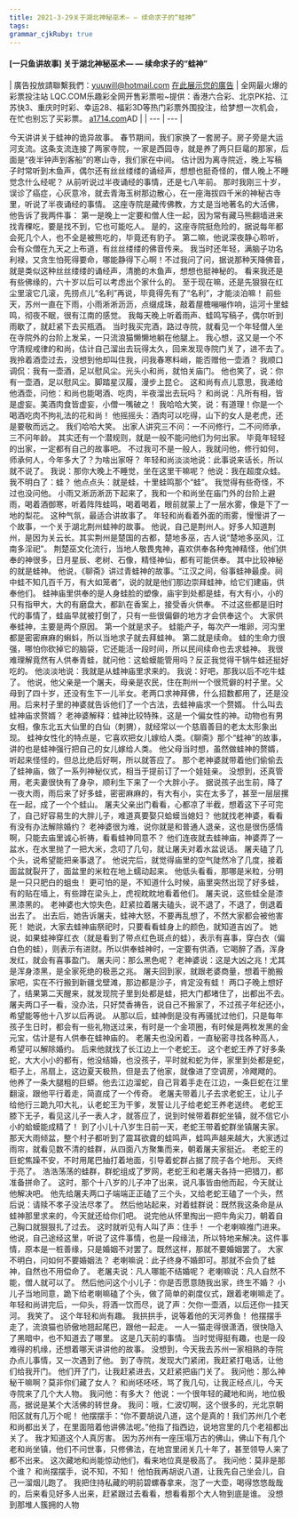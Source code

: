 ```yaml
---
title: 2021-3-29关于湖北神秘巫术— — 续命求子的“蛙神”
tags: 
grammar_cjkRuby: true
---
```



#### [一只鱼讲故事] 关于湖北神秘巫术— — 续命求子的“蛙神”

| 廣告投放請聯繫我們：yuuwill@hotmail.com
[在此展示您的廣告](http://t66y.com/faq.php?faqjob=ads) | 全网最火爆的彩票投注站 LQC.COM乐趣彩全网开售彩票啦~提供：香港六合彩、北京PK拾、江苏快3、重庆时时彩、幸运28、福彩3D等热门彩票外围投注，给梦想一次机会，在忙也别忘了买彩票。
[a1714.com](http://www.a1714.com/)AD |
| --- | --- |

今天讲讲关于蛙神的诡异故事。
春节期间，我们家换了一套房子。房子旁是大运河支流。这条支流连接了两家寺院，一家是西园寺，就是养了两只巨鼋的那家，后面是“夜半钟声到客船”的寒山寺，我们家在中间。
估计因为离寺院近，晚上写稿子时常听到木鱼声，偶尔还有丝丝缕缕的诵经声，想想也挺奇怪的，僧人晚上不睡觉念什么经呢？
从前听说过半夜诵经的事情，还是七八年前。
那时我刚三十岁，误诊了癌症，心灰意冷，就去青海玉树那边散心，在一座海拔四千米的神秘古寺里，听说了半夜诵经的事情。
这座寺院是藏传佛教，方丈是当地著名的大活佛，他告诉了我两件事：
第一是晚上一定要和僧人住一起，因为常有藏马熊翻墙进来找青稞吃，要是找不到，它也可能吃人。
是的，这座寺院挺危险的，据说每年都会死几个人，也不全是被熊吃的，毕竟还有豹子。
第二嘛，他说深夜静心聆听，会有众僧在九天之上布道，有丝丝缕缕的佛音传来。
我当时还年轻，满脑子功名利禄，又贪生怕死得要命，哪能静得下心啊！不过我问了问，据说那种天降佛音，就是类似这种丝丝缕缕的诵经声，清脆的木鱼声，想想也挺神秘的。
看来我还是有些佛缘的，六十岁以后可以考虑出个家什么的。
至于现在嘛，还是先狠狠在红尘里滚它几滚，先捞点儿“名利”再说，毕竟得先有了“名利”，才能淡泊嘛！
前些天，苏州一直在下雨，小雨淅淅沥沥，点缀成珠，敲着屋檐嘣嘣作响，运河十里蛙鸣，彻夜不眠，很有江南的感觉。
我每天晚上听着雨声、蛙鸣写稿子，偶尔听到雨歇了，就赶紧下去买瓶酒。
当时我买完酒，路过寺院，就看见一个年轻僧人坐在寺院外的台阶上发呆，一只流浪猫懒懒地躺在他腿上。
我心想，这又是一个不守清规戒律的和尚，估计自己溜出去玩得太久，回来发现寺院门关了，进不去了。
我拎着酒壶过去，没想到他却叫住我，问我春寒料峭，能否赠他一壶酒？
我顺口调侃：我有一壶酒，足以慰风尘。光头小和尚，就怕关庙门。
他也笑了，说：你有一壶酒，足以慰风尘。脚踏星汉履，漫步上昆仑。
这和尚有点儿意思，我递给他酒壶，问他：和尚也能喝酒、吃肉，半夜溜出去玩吗？
和尚说：凡所有相，皆是虚妄。美酒肉食皆虚妄，小僧一嘴破之！
我哈哈大笑，说：有道理！你是一个喝酒吃肉不拘礼法的花和尚！
他摇摇头：酒肉可以吃得，山下的女人是老虎，还是要敬而远之。
我们哈哈大笑。
出家人讲究三不问：一不问修行，二不问师承，三不问年龄。
其实还有一个潜规则，就是一般不能问他们为何出家。
毕竟年轻轻的出家，一定都有自己的故事吧。
不过我可不是一般人，我就问他，修行如何，师承何人，今年多大了？为啥出家呀？
年轻和尚淡淡地说：此事说来话长，所以就不说了。
我说：那你大晚上不睡觉，坐在这里干嘛呢？
他说：我在超度众蛙。
我不明白了：蛙？
他点点头：就是蛙，十里蛙鸣那个“蛙”。
我觉得有些奇怪，不过也没问他。
小雨又淅沥淅沥下起来了，我和一个和尚坐在庙门外的台阶上避雨，喝着酒御寒，听着阵阵蛙鸣，喝着喝着，眼前就蒙上了一层水雾，像是下了一地的梨花。
这种气氛，最适合讲故事了。
年轻和尚看着外面的雨雾，慢慢讲了一个故事，一个关于湖北荆州蛙神的故事。
他说，自己是荆州人。好多人知道荆州，是因为关云长。其实荆州是楚国的古都，楚地多巫，古人说“楚地多巫风，江南多淫祀”。
荆楚巫文化流行，当地人敬畏鬼神，喜欢供奉各种鬼神精怪，他们供奉的神很多，日月星辰、老树、石像，精怪神仙，都有可能供奉。
其中比较神秘的就是蛙神。
他说，《聊斋》讲过青蛙神的故事。“江汉之间，俗事蛙神最虔。祠中蛙不知几百千万，有大如笼者”，说的就是他们那边崇拜蛙神，给它们建庙，供奉他们。
蛙神庙里供奉的是人身蛙脸的塑像，庙宇到处都是蛙，有大有小，小的只有指甲大，大的有磨盘大，都趴在香案上，接受香火供奉。
不过这些都是旧时代的事情了，蛙庙早就被打倒了，只有一些很偏僻的地方才会供奉这个。
大家供奉蛙神，主要是两个原因。
第一个就是求子。
蛙能产子，每次产一堆卵，河沟里都是密密麻麻的蝌蚪，所以当地求子就去拜蛙神。
第二就是续命。
蛙的生命力很强，哪怕你砍掉它的脑袋，它还能活一段时间，所以民间续命也去求蛙神。
我很难理解竟然有人供奉青蛙，就问他：这蛤蟆能管用吗？反正我觉得干锅牛蛙还挺好吃的。
他淡淡地说：我就是从蛙神庙里求来的。
我说：好吧，那我以后不吃牛蛙了。
他说，他父亲是一个屠夫，母亲是农民，住在荆州一个很荒僻的村子里。父母到了四十岁，还没有生下一儿半女。老两口求神拜佛，什么招数都用了，还是没用。后来村子里的神婆就告诉他们了一个古法，去蛙神庙求一个赘婿。
什么叫去蛙神庙求赘婿？
老神婆解释：蛙神比较特殊，这是一个偏女性的神。动物也有男女相，像东北五大仙里的白仙（刺猬），就经常以一个慈眉善目的老太太形象出现。
蛙神女性化的特点是，它喜欢把女儿嫁给人类。《聊斋》那个“蛙神”的故事，讲的也是蛙神强行把自己的女儿嫁给人类。
他父母当时想，虽然做蛙神的赘婿，听起来怪怪的，但总比绝后好啊，所以就答应了。
那个老神婆就带着他们偷偷去了蛙神庙，做了一系列神秘仪式，相当于提前订了一个娃娃亲。
没想到，还真管用，老夫妻很快有了身孕，顺利生下来了一个大胖小子。
据说孩子出生前，降了一夜大雨，雨后来了好多蛙，密密麻麻的，有大有小，实在太多了，甚至一层层摞在一起，成了一个个蛙山。
屠夫父亲出门看看，心都凉了半截，想着这下子可完了，自己好容易生的大胖儿子，难道真要娶只蛤蟆当媳妇？
他就找老神婆，看看有没有办法解除婚约？
老神婆很为难，说你就是和普通人退亲，这也是很伤感情啊，只能去庙里诚心祈祷，看看蛙神同意不？
他们连夜就去蛙神庙，神婆弄了一盆水，在水里抛了一把大米，念叨了几句，就让屠夫对着水盆说话。
屠夫磕了几个头，说希望能把亲事退了。
他说完后，就觉得庙里的空气陡然冷了几度，接着面盆就裂开了，面盆里的米粒在地上蠕动起来。
他低头看看，那哪是米粒，分明是一只只肥白的蛆虫！
更可怕的是，不知道什么时候，庙里突然出现了好多蛙，有的贴在墙上，有些蹲在梁头上，虎视眈眈地看着他们。
屠夫说，这些蛙全是漆黑漆黑的。
老神婆也大惊失色，赶紧拉着屠夫磕头，说不退了，不退了，倒退着出去了。
出去后，她告诉屠夫，蛙神大怒，不要再乱想了，不然大家都会被他害死！
她说，大家去蛙神庙祭祀时，只要看看蛙身上的颜色，就知道吉凶了。
她说，如果蛙神穿红衣（就是看到了带点红色斑点的蛙），表示有喜事，穿白衣（偏白色的蛙），则表示有进财。所以供奉蛙神时，一定要有供酒，它喝醉了酒，浑身发红，就会有喜事盈门。
屠夫问：那么黑色呢？
老神婆说：这是大凶之兆！尤其是浑身漆黑，是全家死绝的极恶之兆。
屠夫回到家，就跟老婆商量，想着干脆搬家吧，实在不行搬到新疆戈壁滩，那边都是沙子，肯定没有蛙！
两口子晚上想好了，结果第二天醒来，就发现院子里到处都是蛙，把大门都堵住了，出都出不去。
屠夫两口子一看，没办法，只好焚香祷告，说自己不搬家了，不过孩子年纪还小，希望能等他十八岁以后再说。
从那以后，蛙神倒是没有再骚扰过他们，只是每年孩子生日时，都会有一些礼物送过来，有时是一个金项圈，有时候是两枚发黑的金元宝，估计是有人供奉在蛙神庙的。
老屠夫也没闲着，一直秘密寻找各种高人，希望可以解除婚约。
后来他就找了长江边上一个老蛇王。
这个老蛇王养了好多条蛇，大大小小的都有，他没结婚，也没孩子，平时就和蛇为伴，家里到处都是蛇，柜子上，吊扇上，这边夏天极热，但是去了他家，就像进了空调房，冷飕飕的。
他养了一条大腿粗的巨蟒。他去江边溜蛇，自己背着手走在江边，一条巨蛇在江里翻滚，跟他平行着走，简直成了一个传奇。
老屠夫带着儿子去求老蛇王，让儿子给他行三跪九叩大礼，认老蛇王为干爹，发誓让儿子给老蛇王养老送终。
老蛇王膝下无子，看见这儿子一表人才，就答应了，说到时候带着群蛇坐镇，就不信它小小的蛤蟆能成精了！
到了小儿十八岁生日前一天，老蛇王带着蛇群坐镇屠夫家。
那天大雨倾盆，整个村子都听到了震耳欲聋的蛙鸣声，蛙鸣声越来越大，大家透过雨帘，就看见数不清的蛙群，从四面八方聚集而来，朝着屠夫家挺近。
老蛇王的巨蛇焦躁不安，不时用尾巴抽打着地面，引导着蛇群占据了院子各个地形。
天终于亮了。
浩浩荡荡的蛙群，群蛇组成了罗网，老蛇王和老屠夫各持一把猎刀，都准备拼命了。
这时，那个十八岁的儿子冲了出来，说凡事皆由他而起，今天就让他解决吧。
他先给屠夫两口子端端正正磕了三个头，又给老蛇王磕了一个头，然后说：请赎不孝子没法尽孝了。
然后他站起来，对着蛙群说：既然我这条命是从蛙神那里求来的，今天就还给你们吧。
说完他从怀里掏出一把牛角尖刀，朝着自己胸口就狠狠扎了过去。
这时就听见有人叫了声：住手！
一个老喇嘛推门进来。
他说，自己途经这里，听说了这件事情，也是一段缘法，所以特地来解决。这件事情，原本是一桩善缘，只是婚姻不对罢了。既然这样，那就不要婚姻罢了。
大家不明白，问如何不要婚姻法？
老喇嘛说：此子终身不婚即可。那就不会负了蛙神，自然也不用偿命了。
老屠夫说：凡人哪能不结婚呢？
老喇嘛说：凡人自然不能，僧人就可以了。
然后他问这个小儿子：你是否愿意随我出家，终生不婚？
小儿子当地同意，跪下给老喇嘛磕了个头，做了简单的剃度仪式，跟着老喇嘛走了。
年轻和尚讲完后，一仰头，将酒一饮而尽，说了声：欠你一壶酒，以后还你一挂天河。
我笑了。
这个年轻和尚有趣。
我拱拱手，说等着他的天河养鱼！
他摆摆手走了，流浪猫也骄傲地翘起尾巴，跟他一起走。
一人一猫走得很潇洒，很快隐入了黑暗中，也不知道去了哪里。
这是几天前的事情。
当时觉得挺有趣，也是一段难得的机缘，还想着哪天讲讲他的故事。
没想到，今天我去苏州一家相熟的寺院办点儿事情，又一次遇到了他。
到了寺院，发现大门紧闭，我赶紧打电话，让他们给我开门。
他们开了门，让我赶紧进去，又赶紧把庙门关了。
我问他：那么神秘干嘛啊？莫非你们藏了女人？
和尚呸呸呸，骂了我几句，让我正经点儿，今天寺院来了几个大人物。
我问他：有多大？
他说：一个很年轻的藏地和尚，地位极高，据说是某个大活佛的转世身。
我问：哦，仁波切啊，这个很多的，光北京朝阳区就有几万个呢！
他摆摆手：“你不要胡说八道，这个是真的！我们苏州几个老和尚都出关了，在里面陪着他讲佛法呢。”他指了指西边，说地宫里的几个老祖都出关了。
我才知道这个人真厉害。
因为苏州有一座压塌万古的佛山，佛山下有几个老和尚坐镇，他们不问世事，只修佛法，在地宫里闭关几十年了，甚至领导人来了都不出来。
这次藏地和尚能惊动他们，看来地位真是极高了。
我问他：莫非是那个谁？
和尚摆摆手，说不知，不知！
他怕我再胡说八道，让我先自己坐会儿，自己一溜烟儿跑了。
我把住持私藏的明前碧螺春拿来，泡了一大壶，喝得悠悠哉哉的，后来看见好多人出来，赶紧跟过去看看，想看看那个大人物到底是谁。
没想到那堆人簇拥的人物